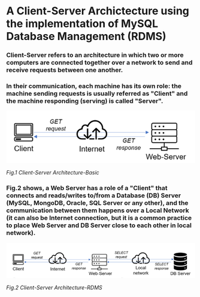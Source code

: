 # A Client-Server Archictecture using the implementation of MySQL Database Management (RDMS)

### Client-Server refers to an architecture in which two or more computers are connected together over a network to send and receive requests between one another.

### In their communication, each machine has its own role: the machine sending requests is usually referred as "Client" and the machine responding (serving) is called "Server".

![client_server BASIC](./images/client_server.PNG)

*Fig.1 Client-Server Architecture-Basic*

### Fig.2 shows, a Web Server has a role of a "Client" that connects and reads/writes to/from a Database (DB) Server (MySQL, MongoDB, Oracle, SQL Server or any other), and the communication between them happens over a Local Network (it can also be Internet connection, but it is a common practice to place Web Server and DB Server close to each other in local network). 

![Client-Server Architecture-RDMS ](./images/client_server_RDMS.PNG)

*Fig.2 Client-Server Architecture-RDMS*

